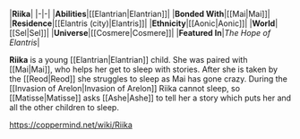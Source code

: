 |**Riika**|
|-|-|
|**Abilities**|[[Elantrian\|Elantrian]]|
|**Bonded With**|[[Mai\|Mai]]|
|**Residence**|[[Elantris (city)\|Elantris]]|
|**Ethnicity**|[[Aonic\|Aonic]]|
|**World**|[[Sel\|Sel]]|
|**Universe**|[[Cosmere\|Cosmere]]|
|**Featured In**|*The Hope of Elantris*|

**Riika** is a young [[Elantrian\|Elantrian]] child.
She was paired with [[Mai\|Mai]], who helps her get to sleep with stories. After she is taken by the [[Reod\|Reod]] she struggles to sleep as Mai has gone crazy. During the [[Invasion of Arelon\|Invasion of Arelon]] Riika cannot sleep, so [[Matisse\|Matisse]] asks [[Ashe\|Ashe]] to tell her a story which puts her and all the other children to sleep.



https://coppermind.net/wiki/Riika